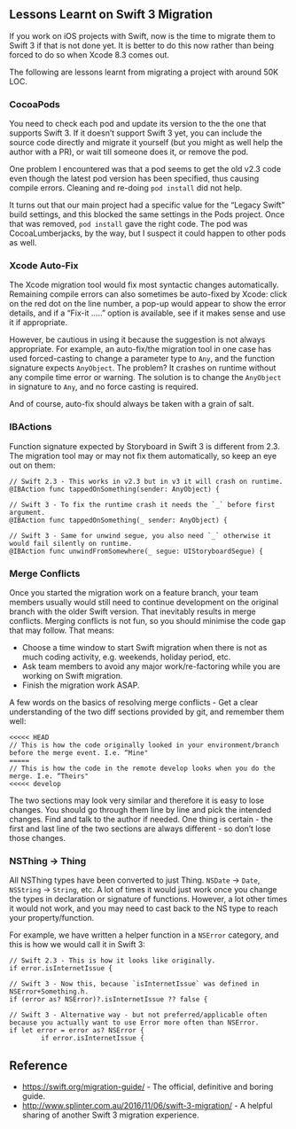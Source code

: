## Lessons Learnt on Swift 3 Migration

If you work on iOS projects with Swift, now is the time to migrate them to Swift 3 if that is not done yet. It is better to do this now rather than being forced to do so when Xcode 8.3 comes out. 

The following are lessons learnt from migrating a project with around 50K LOC.


### CocoaPods

You need to check each pod and update its version to the the one that supports Swift 3. If it doesn’t support Swift 3 yet, you can include the source code directly and migrate it yourself (but you might as well help the author with a PR), or wait till someone does it, or remove the pod. 

One problem I encountered was that a pod seems to get the old v2.3  code even though the latest pod version has been specified, thus causing compile errors. Cleaning and re-doing `pod install` did not help. 

It turns out that our main project had a specific value for the “Legacy Swift” build settings, and this blocked the same settings in the Pods project. Once that was removed, `pod install` gave the right code. The pod was CocoaLumberjacks, by the way, but I suspect it could happen to other pods as well.

### Xcode Auto-Fix

The Xcode migration tool would fix most syntactic changes automatically. Remaining compile errors can also sometimes be auto-fixed by Xcode: click on the red dot on the line number, a pop-up would appear to show the error details, and if a “Fix-it …..” option is available, see if it makes sense and use it if appropriate. 

However, be cautious in using it because the suggestion is not always appropriate. For example, an auto-fix/the migration tool in one case has used forced-casting to change a parameter type to `Any`, and the function signature expects `AnyObject`. The problem? It crashes on runtime without any compile time error or warning. The solution is to change the `AnyObject` in signature to `Any`, and no force casting is required.

And of course, auto-fix should always be taken with a grain of salt.


### IBActions

Function signature expected by Storyboard in Swift 3 is different from 2.3. The migration tool may or may not fix them automatically, so keep an eye out on them:

``` 
// Swift 2.3 - This works in v2.3 but in v3 it will crash on runtime.
@IBAction func tappedOnSomething(sender: AnyObject) {

// Swift 3 - To fix the runtime crash it needs the `_` before first argument.
@IBAction func tappedOnSomething(_ sender: AnyObject) {

// Swift 3 - Same for unwind segue, you also need `_` otherwise it would fail silently on runtime.
@IBAction func unwindFromSomewhere(_ segue: UIStoryboardSegue) {
``` 


### Merge Conflicts

Once you started the migration work on a feature branch, your team members usually would still need to continue development on the original branch with the older Swift version. That inevitably results in merge conflicts. Merging conflicts is not fun, so you should minimise the code gap that may follow. That means:

- Choose a time window to start Swift migration when there is not as much coding activity, e.g. weekends, holiday period, etc.
- Ask team members to avoid any major work/re-factoring while you are working on Swift migration.
- Finish the migration work ASAP. 

A few words on the basics of resolving merge conflicts - Get a clear understanding of the two diff sections provided by git, and remember them well:

```
<<<<< HEAD
// This is how the code originally looked in your environment/branch before the merge event. I.e. “Mine"
===== 
// This is how the code in the remote develop looks when you do the merge. I.e. “Theirs"
<<<<< develop
```

The two sections may look very similar and therefore it is easy to lose changes. You should go through them line by line and pick the intended changes. Find and talk to the author if needed. One thing is certain - the first and last line of the two sections are always different - so don’t lose those changes.

### NSThing -> Thing

All NSThing types have been converted to just Thing. `NSDate` -> `Date`, `NSString` -> `String`, etc. A lot of times it would just work once you change the types in declaration or signature of functions. However, a lot other times it would not work, and you may need to cast back to the NS type to reach your property/function. 

For example, we have written a helper function in a `NSError` category, and this is how we would call it in Swift 3:

```
// Swift 2.3 - This is how it looks like originally.
if error.isInternetIssue {

// Swift 3 - Now this, because `isInternetIssue` was defined in NSError+Something.h.
if (error as? NSError)?.isInternetIssue ?? false {

// Swift 3 - Alternative way - but not preferred/applicable often because you actually want to use Error more often than NSError.
if let error = error as? NSError {
        if error.isInternetIssue {
```


## Reference 

- https://swift.org/migration-guide/ - The official, definitive and boring guide.
- http://www.splinter.com.au/2016/11/06/swift-3-migration/ - A helpful sharing of another Swift 3 migration experience.


